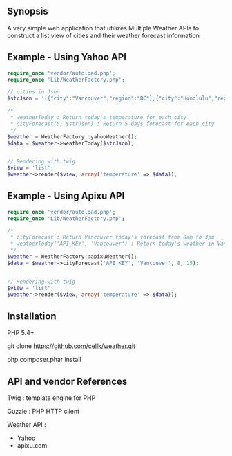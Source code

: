 ## Synopsis

A very simple web application that utilizes Multiple Weather APIs to construct a list view of cities and their weather forecast information

## Example - Using Yahoo API

```php
require_once 'vendor/autoload.php';
require_once 'Lib/WeatherFactory.php';

// cities in Json
$strJson = '[{"city":"Vancouver","region":"BC"},{"city":"Honolulu","region":"HI"},{"city":"San Diego","region":"CA"},{"city":"Havana","region":"CH"}]';

/* 
 * weatherToday : Return today's temperature for each city
 * cityForecast(5, $strJson) : Return 5 days forecast for each city
 */
$weather = WeatherFactory::yahooWeather();
$data = $weather->weatherToday($strJson);


// Rendering with twig
$view = 'list';
$weather->render($view, array('temperature' => $data));
```
## Example - Using Apixu API
```php
require_once 'vendor/autoload.php';
require_once 'Lib/WeatherFactory.php';

/* 
 * cityForecast : Return Vancouver today's forecast from 8am to 3pm
 * weatherToday('API_KEY', 'Vancouver') : Return today's weather in Vancouver
 */
$weather = WeatherFactory::apixuWeather();
$data = $weather->cityForecast('API_KEY', 'Vancouver', 8, 15);


// Rendering with twig
$view = 'list';
$weather->render($view, array('temperature' => $data));
```

## Installation

PHP 5.4+

git clone https://github.com/cellk/weather.git

php composer.phar install

## API and vendor References

Twig : template engine for PHP

Guzzle : PHP HTTP client

Weather API : 
- Yahoo
- apixu.com

